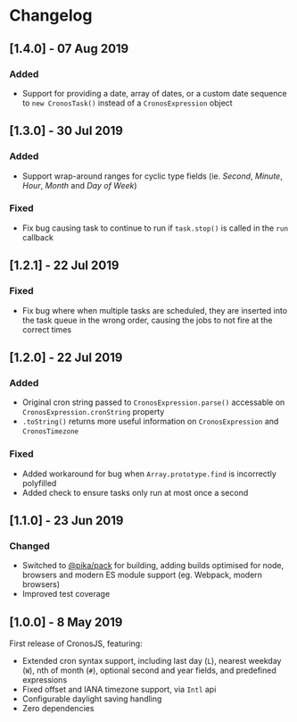 # Changelog

## [1.4.0] - 07 Aug 2019
### Added
 - Support for providing a date, array of dates, or a custom date sequence to `new CronosTask()` instead of a `CronosExpression` object

## [1.3.0] - 30 Jul 2019
### Added
 - Support wrap-around ranges for cyclic type fields (ie. *Second*, *Minute*, *Hour*, *Month* and *Day of Week*)
### Fixed
 - Fix bug causing task to continue to run if `task.stop()` is called in the `run` callback 

## [1.2.1] - 22 Jul 2019
### Fixed
 - Fix bug where when multiple tasks are scheduled, they are inserted into the task queue in the wrong order, causing the jobs to not fire at the correct times

## [1.2.0] - 22 Jul 2019
### Added
 - Original cron string passed to `CronosExpression.parse()` accessable on `CronosExpression.cronString` property
 - `.toString()` returns more useful information on `CronosExpression` and `CronosTimezone`
### Fixed
 - Added workaround for bug when `Array.prototype.find` is incorrectly polyfilled
 - Added check to ensure tasks only run at most once a second

## [1.1.0] - 23 Jun 2019
### Changed
 - Switched to [@pika/pack](https://github.com/pikapkg/pack) for building, adding builds optimised for node, browsers and modern ES module support (eg. Webpack, modern browsers)
 - Improved test coverage

## [1.0.0] - 8 May 2019
First release of CronosJS, featuring:
 - Extended cron syntax support, including last day (`L`), nearest weekday (`W`), nth of month (`#`), optional second and year fields, and predefined expressions
 - Fixed offset and IANA timezone support, via `Intl` api
 - Configurable daylight saving handling
 - Zero dependencies

